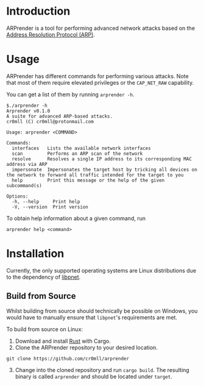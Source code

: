 # Introduction
ARPrender is a tool for performing advanced network attacks based on the [Address Resolution Protocol (ARP)](https://cyberclopaedia.gitbook.io/cyberclopaedia/networking/protocols/address-resolution-protocol-arp).

# Usage
ARPrender has different commands for performing various attacks. Note that most of them require elevated privileges or the `CAP_NET_RAW` capability.

You can get a list of them by running `arprender -h`.
```
$./arprender -h
Arprender v0.1.0
A suite for advanced ARP-based attacks.
cr0mll (C) cr0mll@protonmail.com 

Usage: arprender <COMMAND>

Commands:
  interfaces   Lists the available network interfaces
  scan         Performs an ARP scan of the network
  resolve      Resolves a single IP address to its corresponding MAC address via ARP
  impersonate  Impersonates the target host by tricking all devices on the network to forward all traffic intended for the target to you
  help         Print this message or the help of the given subcommand(s)

Options:
  -h, --help     Print help
  -V, --version  Print version
```

To obtain help information about a given command, run

```
arprender help <command>
```

# Installation
Currently, the only supported operating systems are Linux distributions due to the dependency of [libpnet](https://github.com/libpnet/libpnet).
## Build from Source
Whilst building from source should technically be possible on Windows, you would have to manually ensure that `libpnet`'s requirements are met.

To build from source on Linux:
1. Download and install [Rust](https://www.rust-lang.org/tools/install) with Cargo.
2. Clone the ARPrender repository to your desired location.
```
git clone https://github.com/cr0mll/arprender
```
3. Change into the cloned repository and run `cargo build`. The resulting binary is called `arprender` and should be located under `target`.

